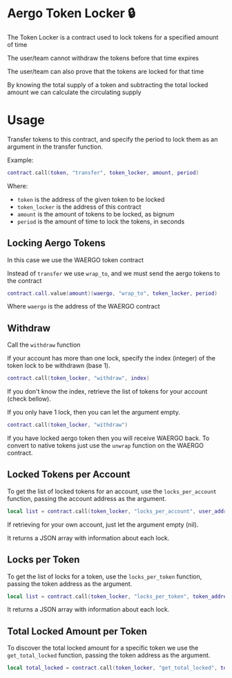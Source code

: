 # Aergo Token Locker :lock:

The Token Locker is a contract used to lock tokens for a specified
amount of time

The user/team cannot withdraw the tokens before that time expires

The user/team can also prove that the tokens are locked for that
time

By knowing the total supply of a token and subtracting the total
locked amount we can calculate the circulating supply


# Usage

Transfer tokens to this contract, and specify the period to
lock them as an argument in the transfer function.

Example:

```lua
contract.call(token, "transfer", token_locker, amount, period)
```

Where:

* `token` is the address of the given token to be locked
* `token_locker` is the address of this contract
* `amount` is the amount of tokens to be locked, as bignum
* `period` is the amount of time to lock the tokens, in seconds


## Locking Aergo Tokens

In this case we use the WAERGO token contract

Instead of `transfer` we use `wrap_to`, and we must send the aergo
tokens to the contract

```lua
contract.call.value(amount)(waergo, "wrap_to", token_locker, period)
```

Where `waergo` is the address of the WAERGO contract


## Withdraw

Call the `withdraw` function

If your account has more than one lock, specify the index (integer)
of the token lock to be withdrawn (base 1).

```lua
contract.call(token_locker, "withdraw", index)
```

If you don't know the index, retrieve the list of tokens for
your account (check bellow).

If you only have 1 lock, then you can let the argument empty.

```lua
contract.call(token_locker, "withdraw")
```

If you have locked aergo token then you will receive WAERGO back. To
convert to native tokens just use the `unwrap` function on the
WAERGO contract.


## Locked Tokens per Account

To get the list of locked tokens for an account, use the
`locks_per_account` function, passing the account address as the
argument.

```lua
local list = contract.call(token_locker, "locks_per_account", user_address)
```

If retrieving for your own account, just let the argument empty (nil).

It returns a JSON array with information about each lock.


## Locks per Token

To get the list of locks for a token, use the
`locks_per_token` function, passing the token address as the
argument.

```lua
local list = contract.call(token_locker, "locks_per_token", token_address)
```

It returns a JSON array with information about each lock.


## Total Locked Amount per Token

To discover the total locked amount for a specific token we use the
`get_total_locked` function, passing the token address as the argument.

```lua
local total_locked = contract.call(token_locker, "get_total_locked", token_address)
```
